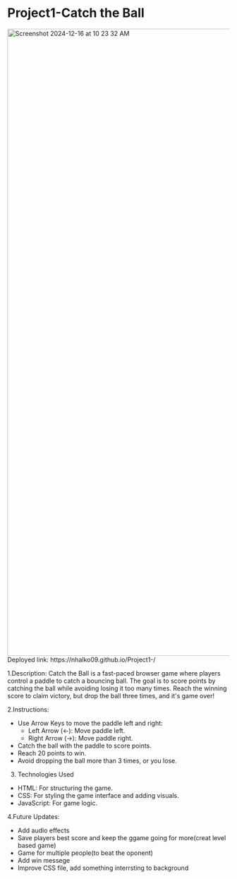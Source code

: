 # Project1-Catch the Ball 
 <img width="1421" alt="Screenshot 2024-12-16 at 10 23 32 AM" src="https://github.com/user-attachments/assets/e068775f-ce78-45b1-8d16-bddd8e8f934b" />
Deployed link: https://nhalko09.github.io/Project1-/

1.Description:
Catch the Ball is a fast-paced browser game where players control a paddle to catch a bouncing ball. The goal is to score points by catching the ball while avoiding losing it too many times. Reach the winning score to claim victory, but drop the ball three times, and it's game over!

2.Instructions:
- Use Arrow Keys to move the paddle left and right:
    * Left Arrow (←): Move paddle left.
    * Right Arrow (→): Move paddle right.
- Catch the ball with the paddle to score points.
- Reach 20 points to win.
- Avoid dropping the ball more than 3 times, or you lose.

3. Technologies Used
* HTML: For structuring the game.
* CSS: For styling the game interface and adding visuals.
* JavaScript: For game logic.


4.Future Updates:
- Add audio effects
-  Save players best score and keep the ggame going for more(creat level based game)
- Game for multiple people(to beat the oponent)
- Add win messege
- Improve CSS file, add something interrsting to background
